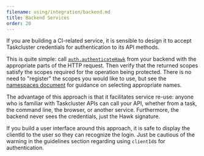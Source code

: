 ```yaml
---
filename: using/integration/backend.md
title: Backend Services
order: 20
---
```


If you are building a CI-related service, it is sensible to design it to accept
Taskcluster credentials for authentication to its API methods.

This is quite simple: call
[`auth.authenticateHawk`](/reference/platform/auth/reference/api-docs#authenticateHawk)
from your backend with the appropriate parts of the HTTP request.  Then verify
that the returned scopes satisfy the scopes required for the operation being
protected.  There is no need to "register" the scopes you would like to use,
but see the [namespaces document](/manual/design/namespaces) for guidance on
selecting appropriate names.

The advantage of this approach is that it facilitates service re-use: anyone
who is familiar with Taskcluster APIs can call your API, whether from a task,
the command line, the browser, or another service.  Furthermore, the backend
never sees the credentials, just the Hawk signature.

If you build a user interface around this approach, it is safe to display the
clientId to the user so they can recognize the login.  Just be cautious of the
warning in the guidelines section regarding using `clientId`s for authentication.

